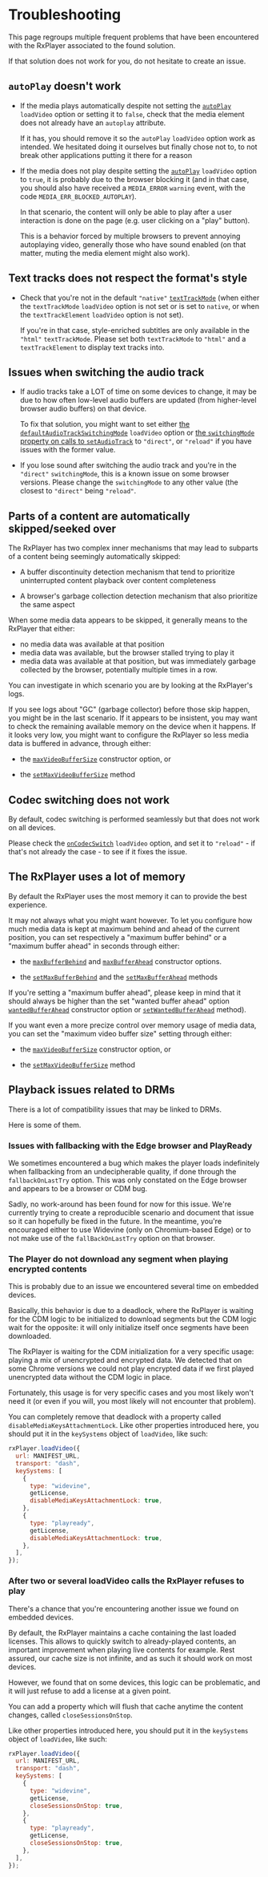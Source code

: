 # Troubleshooting

This page regroups multiple frequent problems that have been encountered with
the RxPlayer associated to the found solution.

If that solution does not work for you, do not hesitate to create an issue.

## `autoPlay` doesn't work

- If the media plays automatically despite not setting the
  [`autoPlay`](../api/Loading_a_Content.md#autoplay) `loadVideo` option or
  setting it to `false`, check that the media element does not already have an
  `autoplay` attribute.

  If it has, you should remove it so the `autoPlay` `loadVideo` option work as
  intended.
  We hesitated doing it ourselves but finally chose not to, to not break other
  applications putting it there for a reason

- If the media does not play despite setting the
  [`autoPlay`](../api/Loading_a_Content.md#autoplay) `loadVideo` option
  to `true`, it is probably due to the browser blocking it (and in that case,
  you should also have received a `MEDIA_ERROR` `warning` event, with the code
  `MEDIA_ERR_BLOCKED_AUTOPLAY`).

  In that scenario, the content will only be able to play after a user
  interaction is done on the page (e.g. user clicking on a "play" button).

  This is a behavior forced by multiple browsers to prevent annoying
  autoplaying video, generally those who have sound enabled (on that matter,
  muting the media element might also work).

## Text tracks does not respect the format's style

- Check that you're not in the default `"native"`
  [`textTrackMode`](../api/Loading_a_Content.md#texttrackmode) (when either
  the `textTrackMode` `loadVideo` option is not set or is set to `native`, or
  when the `textTrackElement` `loadVideo` option is not set).

  If you're in that case, style-enriched subtitles are only available in the
  `"html"` `textTrackMode`. Please set both `textTrackMode` to `"html"` and a
  `textTrackElement` to display text tracks into.

## Issues when switching the audio track

- If audio tracks take a LOT of time on some devices to change, it may be due
  to how often low-level audio buffers are updated (from higher-level browser
  audio buffers) on that device.

  To fix that solution, you might want to set either [the
  `defaultAudioTrackSwitchingMode`](../api/Loading_a_Content.md#defaultaudiotrackswitchingmode)
  `loadVideo` option or [the `switchingMode` property on
  calls to `setAudioTrack`](../api/Track_Selection/setAudioTrack.md) to
  `"direct"`, or `"reload"` if you have issues with the former value.

- If you lose sound after switching the audio track and you're in the
  `"direct"` `switchingMode`, this is a known issue on some browser versions.
  Please change the `switchingMode` to any other value (the closest to
  `"direct"` being `"reload"`.

## Parts of a content are automatically skipped/seeked over

The RxPlayer has two complex inner mechanisms that may lead to subparts of a
content being seemingly automatically skipped:

- A buffer discontinuity detection mechanism that tend to prioritize
  uninterrupted content playback over content completeness

- A browser's garbage collection detection mechanism that also prioritize the
  same aspect

When some media data appears to be skipped, it generally means to the RxPlayer
that either:

- no media data was available at that position
- media data was available, but the browser stalled trying to play it
- media data was available at that position, but was immediately garbage
  collected by the browser, potentially multiple times in a row.

You can investigate in which scenario you are by looking at the RxPlayer's logs.

If you see logs about "GC" (garbage collector) before those skip happen, you
might be in the last scenario.
If it appears to be insistent, you may want to check the remaining available
memory on the device when it happens. If it looks very low, you might want to
configure the RxPlayer so less media data is buffered in advance, through
either:

- the [`maxVideoBufferSize`](../api/Creating_a_Player.md#maxvideobuffersize)
  constructor option, or

- the [`setMaxVideoBufferSize`](../api/Buffer_Control/setMaxVideoBufferSize.md)
  method

## Codec switching does not work

By default, codec switching is performed seamlessly but that does not work on
all devices.

Please check the [`onCodecSwitch`](../api/Loading_a_Content.md#oncodecswitch)
`loadVideo` option, and set it to `"reload"` - if that's not already the
case - to see if it fixes the issue.

## The RxPlayer uses a lot of memory

By default the RxPlayer uses the most memory it can to provide the best
experience.

It may not always what you might want however. To let you configure how much
media data is kept at maximum behind and ahead of the current position, you
can set respectively a "maximum buffer behind" or a "maximum buffer ahead" in
seconds through either:

- the [`maxBufferBehind`](../api/Creating_a_Player.md#maxbufferbehind)
  and [`maxBufferAhead`](../api/Creating_a_Player.md#maxbufferahead)
  constructor options.

- the [`setMaxBufferBehind`](../api/Buffer_Control/setMaxBufferBehind.md) and
  the [`setMaxBufferAhead`](../api/Buffer_Control/setMaxBufferAhead.md)
  methods

If you're setting a "maximum buffer ahead", please keep in mind that it should
always be higher than the set "wanted buffer ahead" option
[`wantedBufferAhead`](../api/Creating_a_Player.md#wantedbufferahead)
constructor option or [`setWantedBufferAhead`](../api/Buffer_Control/setWantedBufferAhead.md)
method).

If you want even a more precize control over memory usage of media data, you
can set the "maximum video buffer size" setting through either:

- the [`maxVideoBufferSize`](../api/Creating_a_Player.md#maxvideobuffersize)
  constructor option, or

- the [`setMaxVideoBufferSize`](../api/Buffer_Control/setMaxVideoBufferSize.md)
  method

## Playback issues related to DRMs

There is a lot of compatibility issues that may be linked to DRMs.

Here is some of them.

### Issues with fallbacking with the Edge browser and PlayReady

We sometimes encountered a bug which makes the player loads indefinitely when
fallbacking from an undecipherable quality, if done through the
`fallbackOnLastTry` option. This was only constated on the Edge browser and
appears to be a browser or CDM bug.

Sadly, no work-around has been found for now for this issue. We're currently
trying to create a reproducible scenario and document that issue so it can
hopefully be fixed in the future. In the meantime, you're encouraged either to
use Widevine (only on Chromium-based Edge) or to not make use of the
`fallBackOnLastTry` option on that browser.

### The Player do not download any segment when playing encrypted contents

This is probably due to an issue we encountered several time on embedded
devices.

Basically, this behavior is due to a deadlock, where the RxPlayer is waiting for
the CDM logic to be initialized to download segments but the CDM logic wait for
the opposite: it will only initialize itself once segments have been downloaded.

The RxPlayer is waiting for the CDM initialization for a very specific usage:
playing a mix of unencrypted and encrypted data. We detected that on some Chrome
versions we could not play encrypted data if we first played unencrypted data
without the CDM logic in place.

Fortunately, this usage is for very specific cases and you most likely won't
need it (or even if you will, you most likely will not encounter that problem).

You can completely remove that deadlock with a property called
`disableMediaKeysAttachmentLock`. Like other properties introduced here, you
should put it in the `keySystems` object of `loadVideo`, like such:

```js
rxPlayer.loadVideo({
  url: MANIFEST_URL,
  transport: "dash",
  keySystems: [
    {
      type: "widevine",
      getLicense,
      disableMediaKeysAttachmentLock: true,
    },
    {
      type: "playready",
      getLicense,
      disableMediaKeysAttachmentLock: true,
    },
  ],
});
```

### After two or several loadVideo calls the RxPlayer refuses to play

There's a chance that you're encountering another issue we found on embedded
devices.

By default, the RxPlayer maintains a cache containing the last loaded licenses.
This allows to quickly switch to already-played contents, an important
improvement when playing live contents for example.
Rest assured, our cache size is not infinite, and as such it should work on most
devices.

However, we found that on some devices, this logic can be problematic, and it
will just refuse to add a license at a given point.

You can add a property which will flush that cache anytime the content changes,
called `closeSessionsOnStop`.

Like other properties introduced here, you should put it in the `keySystems`
object of `loadVideo`, like such:

```js
rxPlayer.loadVideo({
  url: MANIFEST_URL,
  transport: "dash",
  keySystems: [
    {
      type: "widevine",
      getLicense,
      closeSessionsOnStop: true,
    },
    {
      type: "playready",
      getLicense,
      closeSessionsOnStop: true,
    },
  ],
});
```

